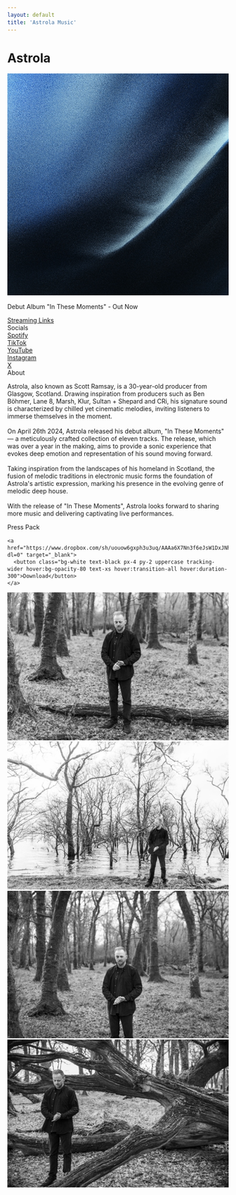```yaml
---
layout: default
title: 'Astrola Music'
---
```


<div class="pt-16 md:py-24 max-w-xl px-6 mx-auto text-center text-white relative">
  <h1 class="text-2xl font-semibold uppercase tracking-widest mb-6">Astrola</h1>

  <div class="mt-6 mb-12">
    <img src="/assets/img/bg.jpg" alt="In These Moments" class="max-w-sm w-full mx-auto shadow-lg"/>
    <p class="text-sm mt-6 opacity-70">
      Debut Album "In These Moments" - Out Now
    </p>
    <a class="text-sm mt-6 opacity-70 underline mt-2 block" href="https://linktr.ee/astrola">Streaming Links</a>
  </div>

  <div class="mb-4">
    <div class="uppercase font-medium text-lg tracking-widest mb-4">Socials</div>
  </div>

  <div class="mb-12 text-sm">
    <div class="mb-2"><a class="underline opacity-70 hover:opacity-100 transition-all duration-300" href="https://open.spotify.com/artist/1j0M2tya71KeHX2i0cRmOt" target="_blank">Spotify</a></div>
    <div class="mb-2"><a class="underline opacity-70 hover:opacity-100 transition-all duration-300" href="https://tiktok.com/@astrola" target="_blank">TikTok</a></div>
    <div class="mb-2"><a class="underline opacity-70 hover:opacity-100 transition-all duration-300" href="https://www.youtube.com/@astrola" target="_blank">YouTube</a></div>
    <div class="mb-2"><a class="underline opacity-70 hover:opacity-100 transition-all duration-300" href="https://instagram.com/astrolamusic" target="_blank">Instagram</a></div>
    <div class="mb-0"><a class="underline opacity-70 hover:opacity-100 transition-all duration-300" href="https://twitter.com/astrolamusic" target="_blank">X</a></div>
  </div>
  
  <div class="bio mb-12">
  <div class="uppercase font-medium text-lg tracking-widest mb-4">About</div>
    <div class="opacity-70">
      <p class="text-sm">
        Astrola, also known as Scott Ramsay, is a 30-year-old producer from Glasgow, Scotland. Drawing inspiration from producers such as Ben Böhmer, Lane 8, Marsh, Klur, Sultan + Shepard and CRi, his signature sound is characterized by chilled yet cinematic melodies, inviting listeners to immerse themselves in the moment.
        <br><br>
        On April 26th 2024, Astrola released his debut album, "In These Moments" — a meticulously crafted collection of eleven tracks. The release, which was over a year in the making, aims to provide a sonic experience that evokes deep emotion and representation of his sound moving forward.
        <br><br>
        Taking inspiration from the landscapes of his homeland in Scotland, the fusion of melodic traditions in electronic music forms the foundation of Astrola's artistic expression, marking his presence in the evolving genre of melodic deep house.
        <br><br>
        With the release of "In These Moments", Astrola looks forward to sharing more music and delivering captivating live performances.
</p>
</div>

  </div>

  <div class="mb-12">
    <div class="uppercase font-medium text-lg tracking-widest mb-4">Press Pack</div>

    <a href="https://www.dropbox.com/sh/uouow6gxph3u3uq/AAAa6X7Nn3f6eJsW1DxJNhLIa?dl=0" target="_blank">
      <button class="bg-white text-black px-4 py-2 uppercase tracking-wider hover:bg-opacity-80 text-xs hover:transition-all hover:duration-300">Download</button>
    </a>

  </div>

  <div class="mb-12">
    <div class="grid grid-cols-2 gap-4 md:gap-4">
      <a href="/assets/img/astrola-1.jpg" data-fancybox="gallery"><img src="/assets/img/astrola-1.jpg" alt="astrola scott" class="w-full"></a>
      <a href="/assets/img/astrola-2.jpg" data-fancybox="gallery"><img src="/assets/img/astrola-2.jpg" alt="astrola scott" class="w-full"></a>
      <a href="/assets/img/astrola-3.jpg" data-fancybox="gallery"><img src="/assets/img/astrola-3.jpg" alt="astrola scott" class="w-full"></a>
      <a href="/assets/img/astrola-7.jpg" data-fancybox="gallery"><img src="/assets/img/astrola-7.jpg" alt="astrola scott" class="w-full"></a>
    </div>
  </div>

</div>

